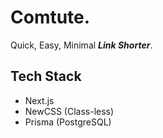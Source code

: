 # Comtute.
Quick, Easy, Minimal ***Link Shorter***.

## Tech Stack
- Next.js
- NewCSS (Class-less)
- Prisma (PostgreSQL)
